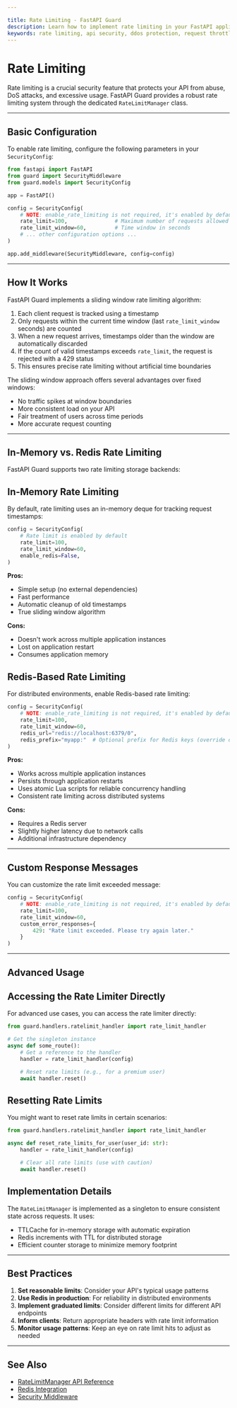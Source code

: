 ```yaml
---

title: Rate Limiting - FastAPI Guard
description: Learn how to implement rate limiting in your FastAPI application using FastAPI Guard
keywords: rate limiting, api security, ddos protection, request throttling, fastapi
---
```


Rate Limiting
=============

Rate limiting is a crucial security feature that protects your API from abuse, DoS attacks, and excessive usage. FastAPI Guard provides a robust rate limiting system through the dedicated `RateLimitManager` class.

___

Basic Configuration
-------------------

To enable rate limiting, configure the following parameters in your `SecurityConfig`:

```python
from fastapi import FastAPI
from guard import SecurityMiddleware
from guard.models import SecurityConfig

app = FastAPI()

config = SecurityConfig(
    # NOTE: enable_rate_limiting is not required, it's enabled by default
    rate_limit=100,               # Maximum number of requests allowed
    rate_limit_window=60,         # Time window in seconds
    # ... other configuration options ...
)

app.add_middleware(SecurityMiddleware, config=config)
```

___

How It Works
------------

FastAPI Guard implements a sliding window rate limiting algorithm:

1. Each client request is tracked using a timestamp
2. Only requests within the current time window (last `rate_limit_window` seconds) are counted
3. When a new request arrives, timestamps older than the window are automatically discarded
4. If the count of valid timestamps exceeds `rate_limit`, the request is rejected with a 429 status
5. This ensures precise rate limiting without artificial time boundaries

The sliding window approach offers several advantages over fixed windows:
- No traffic spikes at window boundaries
- More consistent load on your API
- Fair treatment of users across time periods
- More accurate request counting

___

In-Memory vs. Redis Rate Limiting
---------------------------------

FastAPI Guard supports two rate limiting storage backends:

In-Memory Rate Limiting
-----------------------

By default, rate limiting uses an in-memory deque for tracking request timestamps:

```python
config = SecurityConfig(
    # Rate limit is enabled by default
    rate_limit=100,
    rate_limit_window=60,
    enable_redis=False,
)
```

**Pros:**
- Simple setup (no external dependencies)
- Fast performance
- Automatic cleanup of old timestamps
- True sliding window algorithm

**Cons:**
- Doesn't work across multiple application instances
- Lost on application restart
- Consumes application memory

Redis-Based Rate Limiting
-------------------------

For distributed environments, enable Redis-based rate limiting:

```python
config = SecurityConfig(
    # NOTE: enable_rate_limiting is not required, it's enabled by default
    rate_limit=100,
    rate_limit_window=60,
    redis_url="redis://localhost:6379/0",
    redis_prefix="myapp:"  # Optional prefix for Redis keys (override default)
)
```

**Pros:**
- Works across multiple application instances
- Persists through application restarts
- Uses atomic Lua scripts for reliable concurrency handling
- Consistent rate limiting across distributed systems

**Cons:**
- Requires a Redis server
- Slightly higher latency due to network calls
- Additional infrastructure dependency

___

Custom Response Messages
------------------------

You can customize the rate limit exceeded message:

```python
config = SecurityConfig(
    # NOTE: enable_rate_limiting is not required, it's enabled by default
    rate_limit=100,
    rate_limit_window=60,
    custom_error_responses={
        429: "Rate limit exceeded. Please try again later."
    }
)
```

___

Advanced Usage
--------------

Accessing the Rate Limiter Directly
------------------------------------

For advanced use cases, you can access the rate limiter directly:

```python
from guard.handlers.ratelimit_handler import rate_limit_handler

# Get the singleton instance
async def some_route():
    # Get a reference to the handler
    handler = rate_limit_handler(config)

    # Reset rate limits (e.g., for a premium user)
    await handler.reset()
```

Resetting Rate Limits
---------------------

You might want to reset rate limits in certain scenarios:

```python
from guard.handlers.ratelimit_handler import rate_limit_handler

async def reset_rate_limits_for_user(user_id: str):
    handler = rate_limit_handler(config)

    # Clear all rate limits (use with caution)
    await handler.reset()
```

Implementation Details
----------------------

The `RateLimitManager` is implemented as a singleton to ensure consistent state across requests. It uses:

- TTLCache for in-memory storage with automatic expiration
- Redis increments with TTL for distributed storage
- Efficient counter storage to minimize memory footprint

___

Best Practices
--------------

1. **Set reasonable limits**: Consider your API's typical usage patterns
2. **Use Redis in production**: For reliability in distributed environments
3. **Implement graduated limits**: Consider different limits for different API endpoints
4. **Inform clients**: Return appropriate headers with rate limit information
5. **Monitor usage patterns**: Keep an eye on rate limit hits to adjust as needed

___

See Also
--------

- [RateLimitManager API Reference](../../api/ratelimit-manager.md)
- [Redis Integration](../redis-integration/caching.md)
- [Security Middleware](../../api/security-middleware.md)
